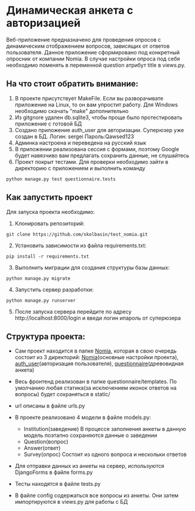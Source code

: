# Динамическая анкета с авторизацией

Веб-приложение предназначено для проведения опросов с динамическим отображением вопросов, зависящих от ответов пользователя.
Данное приложение сформировано под конкретный опросник от компании Nomia.
В случае настройки опроса под себя необходимо поменять в переменной question атрибут title в views.py.

## На что стоит обратить внимание:

1. В проекте присутствует MakeFile. Если вы разворачивате приложение на Linux,
то он вам упростит работу. Для Windows необходимо скачать "make" дополнительно
2. Из gitgnore удален db.sqlite3, чтобы проще было протестировать приложение с готовой БД
3. Создано приложение auth_user для авторизации. Суперюзер уже создан в БД. 
Логин: sergei Пароль:Qawsed123
5. Админка настроена и переведена на русский язык
6. В приложении реализована сессия с формами, поэтому Goоgle будет навязчиво вам предлагать сохранить данные, не слушайтесь
7. Проект покрыт тестами. Для проверки необходимо зайти в директорию с приложением и выполнить команду
```
python manage.py test questionnaire.tests
```
## Как запустить проект 

Для запуска проекта необходимо:

1. Клонировать репозиторий:
```
git clone https://github.com/skolbasin/test_nomia.git
```
2. Установить зависимости из файла requirements.txt:
```
pip install -r requirements.txt
```
3. Выполнить миграции для создания структуры базы данных:
```
python manage.py migrate
```

4. Запустить сервер разработки:
```
python manage.py runserver
```
5. После запуска сервера перейдите по адресу http://localhost:8000/login и введи логин ипароль от суперюзера

## Структура проекта:

- Сам проект находится в папке [Nomia](https://github.com/skolbasin/test_nomia/tree/main/Nomia), которая в свою очередь состоит из 3 директорий: [Nomia](https://github.com/skolbasin/test_nomia/tree/main/Nomia/Nomia)(основные настройки проекта), [auth_user](https://github.com/skolbasin/test_nomia/tree/main/Nomia/auth_user)(авторизация пользователя), [questionnaire](https://github.com/skolbasin/test_nomia/tree/main/Nomia/questionnaire)(древовидная анкета)
- Весь фронтенд реализован в папке questionnaire/templates. По умолчанию любая статика(за исключением иконок ответов на вопросы) будет сохраняться в static/
- url описаны в файле urls.py
- В проекте реализовано 4 модели в файле models.py:
  - Institution(заведение) В процессе заполнения анкеты в данную модель поэтапно сохраняются данные о заведении
  - Question(вопрос)
  - Answer(ответ)
  - Survey(опрос) Состоит из одного вопроса и нескольки ответов

- Для отправки данных из анкеты на сервер, используются DjangoForms в файле forms.py
- Тесты находятся в файле tests.py
- В файле config содержаться все вопросы из анкеты. Они затем импортируются в views.py для работы с БД
